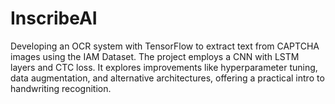 # InscribeAI
Developing an OCR system with TensorFlow to extract text from CAPTCHA images using the IAM Dataset. The project employs a CNN with LSTM layers and CTC loss. It explores improvements like hyperparameter tuning, data augmentation, and alternative architectures, offering a practical intro to handwriting recognition.
